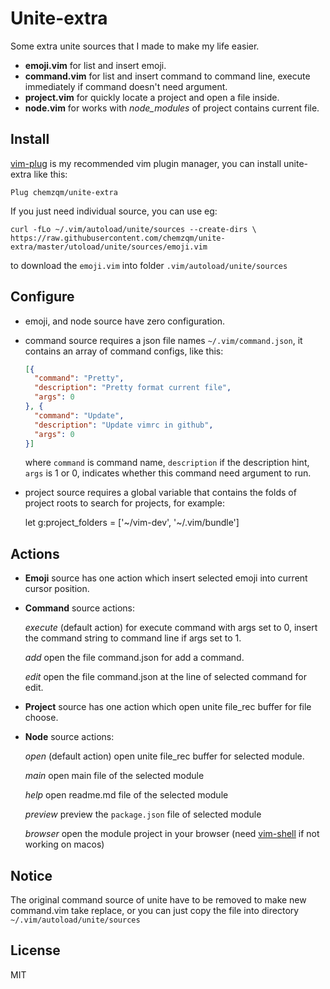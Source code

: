 # Unite-extra

Some extra unite sources that I made to make my life easier.

* **emoji.vim** for list and insert emoji.
* **command.vim** for list and insert command to command line, execute immediately
  if command doesn't need argument.
* **project.vim** for quickly locate a project and open a file inside.
* **node.vim** for works with *node_modules* of project contains current file.

## Install

[vim-plug](https://github.com/junegunn/vim-plug) is my recommended vim plugin manager,
you can install unite-extra like this:

    Plug chemzqm/unite-extra

If you just need individual source, you can use eg:

    curl -fLo ~/.vim/autoload/unite/sources --create-dirs \
    https://raw.githubusercontent.com/chemzqm/unite-extra/master/utoload/unite/sources/emoji.vim

to download the `emoji.vim` into folder `.vim/autoload/unite/sources`

## Configure

* emoji, and node source have zero configuration.
* command source requires a json file names `~/.vim/command.json`, it contains
  an array of command configs, like this:
  ``` json
  [{
    "command": "Pretty",
    "description": "Pretty format current file",
    "args": 0
  }, {
    "command": "Update",
    "description": "Update vimrc in github",
    "args": 0
  }]
  ```
  where `command` is command name, `description` if the description hint, `args` is
  1 or 0, indicates whether this command need argument to run.

* project source requires a global variable that contains the folds of project
  roots to search for projects, for example:

    let g:project_folders = ['~/vim-dev', '~/.vim/bundle']

## Actions

* **Emoji** source has one action which insert selected emoji into current cursor position.

* **Command** source actions:

    *execute* (default action) for execute command with args set to 0, insert the command string
    to command line if args set to 1.

    *add* open the file command.json for add a command.

    *edit* open the file command.json at the line of selected command for edit.

* **Project** source has one action which open unite file_rec buffer for file
  choose.

* **Node** source actions:

    *open* (default action) open unite file_rec buffer for selected module.

    *main* open main file of the selected module

    *help* open readme.md file of the selected module

    *preview* preview the `package.json` file of selected module

    *browser* open the module project in your browser (need
    [vim-shell](https://github.com/xolox/vim-shell) if not working on macos)

## Notice

The original command source of unite have to be removed to make new
command.vim take replace, or you can just copy the file into directory
`~/.vim/autoload/unite/sources`

## License

MIT

